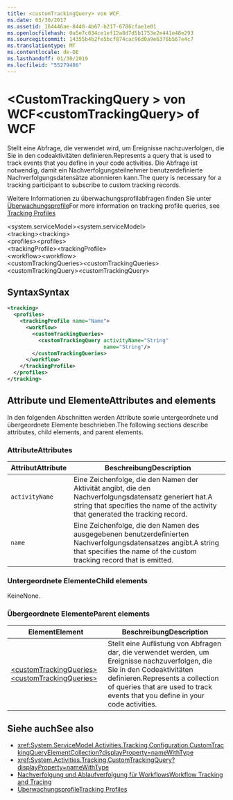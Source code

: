 ```yaml
---
title: <customTrackingQuery> von WCF
ms.date: 03/30/2017
ms.assetid: 164446ae-8440-4b67-b217-6786cfae1e01
ms.openlocfilehash: 0a5e7c034ce1ef12a8d7d5b1753e2e441e48e293
ms.sourcegitcommit: 14355b4b2fe5bcf874cac96d0a9e6376b567e4c7
ms.translationtype: MT
ms.contentlocale: de-DE
ms.lasthandoff: 01/30/2019
ms.locfileid: "55279486"
---
```

# <a name="customtrackingquery-of-wcf"></a><span data-ttu-id="905b6-102">\<CustomTrackingQuery > von WCF</span><span class="sxs-lookup"><span data-stu-id="905b6-102">\<customTrackingQuery> of WCF</span></span>

<span data-ttu-id="905b6-103">Stellt eine Abfrage, die verwendet wird, um Ereignisse nachzuverfolgen, die Sie in den codeaktivitäten definieren.</span><span class="sxs-lookup"><span data-stu-id="905b6-103">Represents a query that is used to track events that you define in your code activities.</span></span> <span data-ttu-id="905b6-104">Die Abfrage ist notwendig, damit ein Nachverfolgungsteilnehmer benutzerdefinierte Nachverfolgungsdatensätze abonnieren kann.</span><span class="sxs-lookup"><span data-stu-id="905b6-104">The query is necessary for a tracking participant to subscribe to custom tracking records.</span></span>

<span data-ttu-id="905b6-105">Weitere Informationen zu überwachungsprofilabfragen finden Sie unter [Überwachungsprofile](../../../../../docs/framework/windows-workflow-foundation/tracking-profiles.md)</span><span class="sxs-lookup"><span data-stu-id="905b6-105">For more information on tracking profile queries, see [Tracking Profiles](../../../../../docs/framework/windows-workflow-foundation/tracking-profiles.md)</span></span>  
  
<span data-ttu-id="905b6-106">\<system.serviceModel></span><span class="sxs-lookup"><span data-stu-id="905b6-106">\<system.serviceModel></span></span>  
<span data-ttu-id="905b6-107">\<tracking></span><span class="sxs-lookup"><span data-stu-id="905b6-107">\<tracking></span></span>  
<span data-ttu-id="905b6-108">\<profiles></span><span class="sxs-lookup"><span data-stu-id="905b6-108">\<profiles></span></span>  
<span data-ttu-id="905b6-109">\<trackingProfile></span><span class="sxs-lookup"><span data-stu-id="905b6-109">\<trackingProfile></span></span>  
<span data-ttu-id="905b6-110">\<workflow></span><span class="sxs-lookup"><span data-stu-id="905b6-110">\<workflow></span></span>  
<span data-ttu-id="905b6-111">\<customTrackingQueries></span><span class="sxs-lookup"><span data-stu-id="905b6-111">\<customTrackingQueries></span></span>  
<span data-ttu-id="905b6-112">\<customTrackingQuery></span><span class="sxs-lookup"><span data-stu-id="905b6-112">\<customTrackingQuery></span></span>  
  
## <a name="syntax"></a><span data-ttu-id="905b6-113">Syntax</span><span class="sxs-lookup"><span data-stu-id="905b6-113">Syntax</span></span>  
  
```xml  
<tracking>
  <profiles>
    <trackingProfile name="Name">
      <workflow>
        <customTrackingQueries>
          <customTrackingQuery activityName="String"
                               name="String"/>
        </customTrackingQueries>
      </workflow>
    </trackingProfile>
  </profiles>
</tracking>
```  
  
## <a name="attributes-and-elements"></a><span data-ttu-id="905b6-114">Attribute und Elemente</span><span class="sxs-lookup"><span data-stu-id="905b6-114">Attributes and elements</span></span>  

<span data-ttu-id="905b6-115">In den folgenden Abschnitten werden Attribute sowie untergeordnete und übergeordnete Elemente beschrieben.</span><span class="sxs-lookup"><span data-stu-id="905b6-115">The following sections describe attributes, child elements, and parent elements.</span></span>  
  
### <a name="attributes"></a><span data-ttu-id="905b6-116">Attribute</span><span class="sxs-lookup"><span data-stu-id="905b6-116">Attributes</span></span>  
  
|<span data-ttu-id="905b6-117">Attribut</span><span class="sxs-lookup"><span data-stu-id="905b6-117">Attribute</span></span>|<span data-ttu-id="905b6-118">Beschreibung</span><span class="sxs-lookup"><span data-stu-id="905b6-118">Description</span></span>|  
|---------------|-----------------|  
|`activityName`|<span data-ttu-id="905b6-119">Eine Zeichenfolge, die den Namen der Aktivität angibt, die den Nachverfolgungsdatensatz generiert hat.</span><span class="sxs-lookup"><span data-stu-id="905b6-119">A string that specifies the name of the activity that generated the tracking record.</span></span>|  
|`name`|<span data-ttu-id="905b6-120">Eine Zeichenfolge, die den Namen des ausgegebenen benutzerdefinierten Nachverfolgungsdatensatzes angibt.</span><span class="sxs-lookup"><span data-stu-id="905b6-120">A string that specifies the name of the custom tracking record that is emitted.</span></span>|  
  
### <a name="child-elements"></a><span data-ttu-id="905b6-121">Untergeordnete Elemente</span><span class="sxs-lookup"><span data-stu-id="905b6-121">Child elements</span></span>

<span data-ttu-id="905b6-122">Keine</span><span class="sxs-lookup"><span data-stu-id="905b6-122">None.</span></span>

### <a name="parent-elements"></a><span data-ttu-id="905b6-123">Übergeordnete Elemente</span><span class="sxs-lookup"><span data-stu-id="905b6-123">Parent elements</span></span>

|<span data-ttu-id="905b6-124">Element</span><span class="sxs-lookup"><span data-stu-id="905b6-124">Element</span></span>|<span data-ttu-id="905b6-125">Beschreibung</span><span class="sxs-lookup"><span data-stu-id="905b6-125">Description</span></span>|  
|-------------|-----------------|  
|[<span data-ttu-id="905b6-126">\<customTrackingQueries></span><span class="sxs-lookup"><span data-stu-id="905b6-126">\<customTrackingQueries></span></span>](customtrackingqueries-of-wcf.md)|<span data-ttu-id="905b6-127">Stellt eine Auflistung von Abfragen dar, die verwendet werden, um Ereignisse nachzuverfolgen, die Sie in den Codeaktivitäten definieren.</span><span class="sxs-lookup"><span data-stu-id="905b6-127">Represents a collection of queries that are used to track events that you define in your code activities.</span></span>|
  
## <a name="see-also"></a><span data-ttu-id="905b6-128">Siehe auch</span><span class="sxs-lookup"><span data-stu-id="905b6-128">See also</span></span>

- <xref:System.ServiceModel.Activities.Tracking.Configuration.CustomTrackingQueryElementCollection?displayProperty=nameWithType>
- <xref:System.Activities.Tracking.CustomTrackingQuery?displayProperty=nameWithType>
- [<span data-ttu-id="905b6-129">Nachverfolgung und Ablaufverfolgung für Workflows</span><span class="sxs-lookup"><span data-stu-id="905b6-129">Workflow Tracking and Tracing</span></span>](../../../../../docs/framework/windows-workflow-foundation/workflow-tracking-and-tracing.md)
- [<span data-ttu-id="905b6-130">Überwachungsprofile</span><span class="sxs-lookup"><span data-stu-id="905b6-130">Tracking Profiles</span></span>](../../../../../docs/framework/windows-workflow-foundation/tracking-profiles.md)
